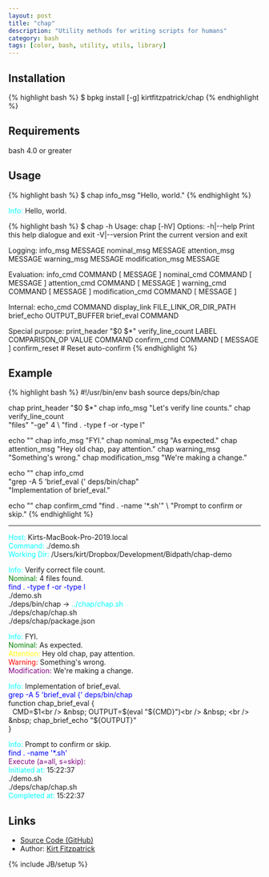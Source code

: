 ```yaml
---
layout: post
title: "chap"
description: "Utility methods for writing scripts for humans"
category: bash
tags: [color, bash, utility, utils, library]
---
```


## Installation

{% highlight bash %}
$ bpkg install [-g] kirtfitzpatrick/chap
{% endhighlight %}

## Requirements

bash 4.0 or greater

## Usage

{% highlight bash %}
$ chap info_msg "Hello, world."
{% endhighlight %}

<span style="color:cyan">Info:</span> Hello, world.

{% highlight bash %}
$ chap -h
Usage:
  chap [-hV]
Options:
  -h|--help      Print this help dialogue and exit
  -V|--version   Print the current version and exit

Logging:
  info_msg           MESSAGE
  nominal_msg        MESSAGE
  attention_msg      MESSAGE
  warning_msg        MESSAGE
  modification_msg   MESSAGE

Evaluation:
  info_cmd           COMMAND [ MESSAGE ]
  nominal_cmd        COMMAND [ MESSAGE ]
  attention_cmd      COMMAND [ MESSAGE ]
  warning_cmd        COMMAND [ MESSAGE ]
  modification_cmd   COMMAND [ MESSAGE ]

Internal:
  echo_cmd           COMMAND
  display_link       FILE_LINK_OR_DIR_PATH
  brief_echo         OUTPUT_BUFFER
  brief_eval         COMMAND

Special purpose:
  print_header       "$0 $*"
  verify_line_count  LABEL COMPARISON_OP VALUE COMMAND
  confirm_cmd        COMMAND [ MESSAGE ]
  confirm_reset      # Reset auto-confirm
{% endhighlight %}

## Example

{% highlight bash %}
#!/usr/bin/env bash
source deps/bin/chap

chap print_header "$0 $*"
chap info_msg "Let's verify line counts."
chap verify_line_count \
  "files" "-ge" 4 \ 
  "find . -type f -or -type l" 

echo ""
chap info_msg "FYI."
chap nominal_msg "As expected."
chap attention_msg "Hey old chap, pay attention."
chap warning_msg "Something's wrong."
chap modification_msg "We're making a change."

echo ""
chap info_cmd \
  "grep -A 5 'brief_eval {' deps/bin/chap" \
  "Implementation of brief_eval."

echo ""
chap confirm_cmd "find . -name '*.sh'" \ 
  "Prompt to confirm or skip."
{% endhighlight %}


---
<span style="color:cyan">Host:</span>        Kirts-MacBook-Pro-2019.local<br />
<span style="color:cyan">Command:</span>     ./demo.sh <br />
<span style="color:cyan">Working Dir:</span> /Users/kirt/Dropbox/Development/Bidpath/chap-demo<br />

<span style="color:cyan">Info:</span> Verify correct file count. <br />
<span style="color:green">Nominal:</span> 4 files found. <br />
<span style="color:blue">find . -type f -or -type l</span><br />
./demo.sh<br />
./deps/bin/chap -> <span style="color:cyan">../chap/chap.sh</span><br />
./deps/chap/chap.sh<br />
./deps/chap/package.json<br />

<span style="color:cyan">Info:</span> FYI.<br />
<span style="color:green">Nominal:</span> As expected.<br />
<span style="color:yellow">Attention:</span> Hey old chap, pay attention.<br />
<span style="color:red">Warning:</span> Something's wrong.<br />
<span style="color:purple">Modification:</span> We're making a change.<br />

<span style="color:cyan">Info:</span> Implementation of brief_eval.<br />
<span style="color:blue">grep -A 5 'brief_eval {' deps/bin/chap</span><br />
function chap_brief_eval {<br />
&nbsp; CMD=$1<br />
&nbsp; OUTPUT=$(eval "${CMD}")<br />
&nbsp; <br />
&nbsp; chap_brief_echo "${OUTPUT}"<br />
}<br />

<span style="color:cyan">Info:</span> Prompt to confirm or skip.<br />
<span style="color:blue">find . -name '*.sh'</span><br />
<span style="color:purple">Execute (a=all, s=skip):</span> <br />
<span style="color:cyan">Initiated at:</span> 15:22:37<br />
./demo.sh<br />
./deps/chap/chap.sh<br />
<span style="color:cyan">Completed at:</span> 15:22:37<br />

## Links

* [Source Code (GitHub)](https://github.com/kirtfitzpatrick/chap)
* Author: [Kirt Fitzpatrick](https://twitter.com/KirtFitzpatrick)

{% include JB/setup %}
